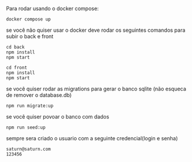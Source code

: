Para rodar usando o docker compose:

```
docker compose up
```

se você não quiser usar o docker deve rodar os seguintes comandos para subir o back e front

```
cd back
npm install
npm start
```

```
cd front
npm install
npm start
```

se você quiser rodar as migrations para gerar o banco sqlite (não esqueca de remover o database.db)

```
npm run migrate:up
```

se você quiser povoar o banco com dados

```
npm run seed:up
```
sempre sera criado o usuario com a seguinte credencial(login e senha)
 
```
saturn@saturn.com
123456 
```